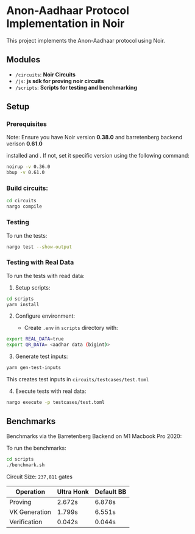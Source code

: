 # Anon-Aadhaar Protocol Implementation in Noir

This project implements the Anon-Aadhaar protocol using Noir.

## Modules

- `/circuits`: **Noir Circuits**
- `/js`: **js sdk for proving noir circuits**
- `/scripts`: **Scripts for testing and benchmarking**

## Setup

### Prerequisites

Note: Ensure you have Noir version **0.38.0** and barretenberg backend verison **0.61.0**

installed and
. If not, set it specific version using the following command:

```sh
noirup -v 0.36.0
bbup -v 0.61.0
```

### Build circuits:

```sh
cd circuits
nargo compile
```

### Testing

To run the tests:

```sh
nargo test --show-output
```

### Testing with Real Data

To run the tests with read data:

1. Setup scripts:

```sh
cd scripts
yarn install
```

2. Configure environment:

   - Create `.env` in `scripts` directory with:

```sh
export REAL_DATA=true
export QR_DATA= <aadhar data (bigint)>
```

3. Generate test inputs:

```sh
yarn gen-test-inputs
```

This creates test inputs in `circuits/testcases/test.toml`

4. Execute tests with real data:

```sh
nargo execute -p testcases/test.toml
```

## Benchmarks

Benchmarks via the Barretenberg Backend on M1 Macbook Pro 2020:

To run the benchmarks:

```sh
cd scripts
./benchmark.sh
```

Circuit Size: `237,811` gates

| Operation     | Ultra Honk | Default BB |
| ------------- | ---------- | ---------- |
| Proving       | 2.672s     | 6.878s     |
| VK Generation | 1.799s     | 6.551s     |
| Verification  | 0.042s     | 0.044s     |
